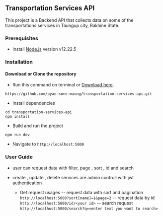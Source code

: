 ## Transportation Services API

This project is a Backend API that collects data on some of the transportations services in Taungup city, Rakhine State.

### Prerequisites

-   Install [Node.js](https://nodejs.org/en/) version v12.22.5

### Installation

#### Download or Clone the repository

-   Run this command on terminal or [Download here](https://github.com/pyae-sone-maung/transportation-services-api/archive/refs/heads/main.zip/).

```
https://github.com/pyae-sone-maung/transportation-services-api.git
```

-   Install dependencies

```
cd transportation-services-api
npm install
```

-   Build and run the project

```
npm run dev
```

-   Navigate to `http://localhost:5000`

### User Guide

-   user can request data with filter, page , sort , id and search
-   create , update , delete services are admin controll with jwt authentication

    -   Get request usages
        -- request data with sort and pagination
        `http://localhost:5000?sort[name]=1&page=2`
        -- request data by id
        `http://localhost:5000/id/<your id>`
        -- search request
        `http://localhost:5000/search?q=<enter text you want to search>`
